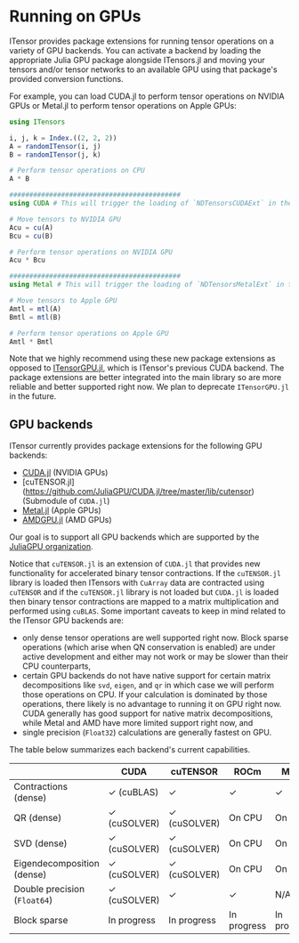 # Running on GPUs

ITensor provides package extensions for running tensor operations on a variety of GPU backends.
You can activate a backend by loading the appropriate Julia GPU package alongside ITensors.jl
and moving your tensors and/or tensor networks to an available GPU using that package's provided conversion functions.

For example, you can load CUDA.jl to perform tensor operations on NVIDIA GPUs or Metal.jl to perform tensor operations on Apple GPUs:

```julia
using ITensors

i, j, k = Index.((2, 2, 2))
A = randomITensor(i, j)
B = randomITensor(j, k)

# Perform tensor operations on CPU
A * B

###########################################
using CUDA # This will trigger the loading of `NDTensorsCUDAExt` in the background

# Move tensors to NVIDIA GPU
Acu = cu(A)
Bcu = cu(B)

# Perform tensor operations on NVIDIA GPU
Acu * Bcu

###########################################
using Metal # This will trigger the loading of `NDTensorsMetalExt` in the background

# Move tensors to Apple GPU
Amtl = mtl(A)
Bmtl = mtl(B)

# Perform tensor operations on Apple GPU
Amtl * Bmtl
```

Note that we highly recommend using these new package extensions as opposed to [ITensorGPU.jl](https://github.com/ITensor/ITensors.jl/tree/main/ITensorGPU), which is ITensor's previous CUDA backend. The package extensions are better integrated into the main library so are more reliable and better supported right now. We plan to deprecate `ITensorGPU.jl` in the future.

## GPU backends

ITensor currently provides
package extensions for the following GPU backends:

* [CUDA.jl](https://github.com/JuliaGPU/CUDA.jl) (NVIDIA GPUs)
* [cuTENSOR.jl] (https://github.com/JuliaGPU/CUDA.jl/tree/master/lib/cutensor) (Submodule of `CUDA.jl`) 
* [Metal.jl](https://github.com/JuliaGPU/Metal.jl) (Apple GPUs)
* [AMDGPU.jl](https://github.com/JuliaGPU/AMDGPU.jl) (AMD GPUs)

Our goal is to support all GPU backends which are supported by the [JuliaGPU organization](https://juliagpu.org).

Notice that `cuTENSOR.jl` is an extension of `CUDA.jl` that provides new functionality for accelerated binary tensor contractions. If the `cuTENSOR.jl` library is loaded then ITensors with `CuArray` data are contracted using `cuTENSOR` and if the `cuTENSOR.jl` library is not loaded but `CUDA.jl` is loaded then binary tensor contractions are mapped to a matrix multiplication and performed using `cuBLAS`.
Some important caveats to keep in mind related to the ITensor GPU backends are:
* only dense tensor operations are well supported right now. Block sparse operations (which arise when QN conservation is enabled) are under active development and either may not work or may be slower than their CPU counterparts,
* certain GPU backends do not have native support for certain matrix decompositions like `svd`, `eigen`, and `qr` in which case we will perform those operations on CPU. If your calculation is dominated by those operations, there likely is no advantage to running it on GPU right now. CUDA generally has good support for native matrix decompositions, while Metal and AMD have more limited support right now, and
* single precision (`Float32`) calculations are generally fastest on GPU.

The table below summarizes each backend's current capabilities.

|                              | CUDA |  cuTENSOR  | ROCm   | Metal  | oneAPI |
|------------------------------|------|------------|--------|--------|--------|
| Contractions (dense)         |   ✓ (cuBLAS)  |    ✓    |   ✓    |   ✓    |  N/A   |
| QR (dense)                   |   ✓ (cuSOLVER)  |  ✓ (cuSOLVER)  | On CPU | On CPU |  N/A   |
| SVD (dense)                  |   ✓ (cuSOLVER) |  ✓ (cuSOLVER)  | On CPU | On CPU |  N/A   |
| Eigendecomposition (dense)   |   ✓ (cuSOLVER) |  ✓ (cuSOLVER)  | On CPU | On CPU |  N/A   |
| Double precision (`Float64`) |   ✓ (cuSOLVER) |  ✓  |   ✓    |  N/A   |  N/A   |
| Block sparse                 |  In progress |  In progress  |  In progress   |  In progress   |  N/A   |
